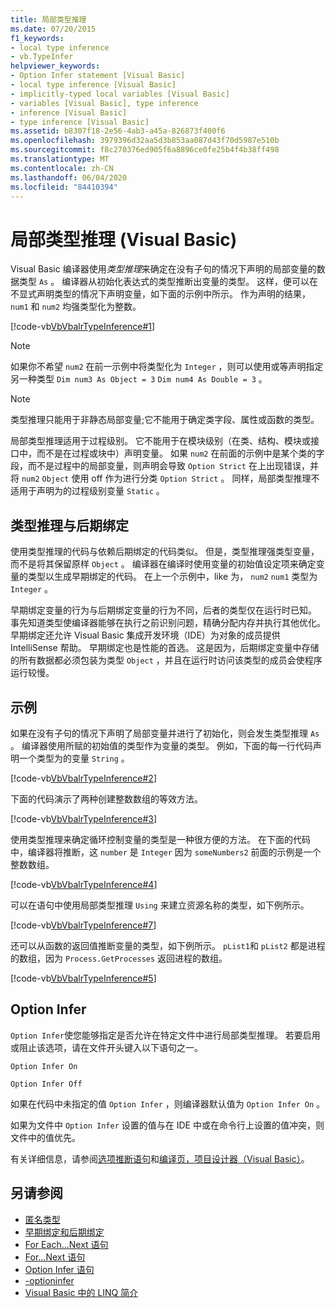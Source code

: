 ```yaml
---
title: 局部类型推理
ms.date: 07/20/2015
f1_keywords:
- local type inference
- vb.TypeInfer
helpviewer_keywords:
- Option Infer statement [Visual Basic]
- local type inference [Visual Basic]
- implicitly-typed local variables [Visual Basic]
- variables [Visual Basic], type inference
- inference [Visual Basic]
- type inference [Visual Basic]
ms.assetid: b8307f18-2e56-4ab3-a45a-826873f400f6
ms.openlocfilehash: 3979396d32aa5d3b853aa087d43f70d5987e510b
ms.sourcegitcommit: f8c270376ed905f6a8896ce0fe25b4f4b38ff498
ms.translationtype: MT
ms.contentlocale: zh-CN
ms.lasthandoff: 06/04/2020
ms.locfileid: "84410394"
---
```

# <a name="local-type-inference-visual-basic"></a>局部类型推理 (Visual Basic)

Visual Basic 编译器使用*类型推理*来确定在没有子句的情况下声明的局部变量的数据类型 `As` 。 编译器从初始化表达式的类型推断出变量的类型。 这样，便可以在不显式声明类型的情况下声明变量，如下面的示例中所示。 作为声明的结果， `num1` 和 `num2` 均强类型化为整数。

[!code-vb[VbVbalrTypeInference#1](~/samples/snippets/visualbasic/VS_Snippets_VBCSharp/VbVbalrTypeInference/VB/Class1.vb#1)]

> [!NOTE]
> 如果你不希望 `num2` 在前一示例中将类型化为 `Integer` ，则可以使用或等声明指定另一种类型 `Dim num3 As Object = 3` `Dim num4 As Double = 3` 。

> [!NOTE]
> 类型推理只能用于非静态局部变量;它不能用于确定类字段、属性或函数的类型。

局部类型推理适用于过程级别。 它不能用于在模块级别（在类、结构、模块或接口中，而不是在过程或块中）声明变量。 如果 `num2` 在前面的示例中是某个类的字段，而不是过程中的局部变量，则声明会导致 `Option Strict` 在上出现错误，并将 `num2` `Object` 使用 off 作为进行分类 `Option Strict` 。 同样，局部类型推理不适用于声明为的过程级别变量 `Static` 。

## <a name="type-inference-vs-late-binding"></a>类型推理与后期绑定

使用类型推理的代码与依赖后期绑定的代码类似。 但是，类型推理强类型变量，而不是将其保留原样 `Object` 。 编译器在编译时使用变量的初始值设定项来确定变量的类型以生成早期绑定的代码。 在上一个示例中，like 为， `num2` `num1` 类型为 `Integer` 。

早期绑定变量的行为与后期绑定变量的行为不同，后者的类型仅在运行时已知。 事先知道类型使编译器能够在执行之前识别问题，精确分配内存并执行其他优化。 早期绑定还允许 Visual Basic 集成开发环境（IDE）为对象的成员提供 IntelliSense 帮助。 早期绑定也是性能的首选。 这是因为，后期绑定变量中存储的所有数据都必须包装为类型 `Object` ，并且在运行时访问该类型的成员会使程序运行较慢。

## <a name="examples"></a>示例

如果在没有子句的情况下声明了局部变量并进行了初始化，则会发生类型推理 `As` 。 编译器使用所赋的初始值的类型作为变量的类型。 例如，下面的每一行代码声明一个类型为的变量 `String` 。

[!code-vb[VbVbalrTypeInference#2](~/samples/snippets/visualbasic/VS_Snippets_VBCSharp/VbVbalrTypeInference/VB/Class1.vb#2)]

下面的代码演示了两种创建整数数组的等效方法。

[!code-vb[VbVbalrTypeInference#3](~/samples/snippets/visualbasic/VS_Snippets_VBCSharp/VbVbalrTypeInference/VB/Class1.vb#3)]

使用类型推理来确定循环控制变量的类型是一种很方便的方法。 在下面的代码中，编译器将推断，这 `number` 是 `Integer` 因为 `someNumbers2` 前面的示例是一个整数数组。

[!code-vb[VbVbalrTypeInference#4](~/samples/snippets/visualbasic/VS_Snippets_VBCSharp/VbVbalrTypeInference/VB/Class1.vb#4)]

可以在语句中使用局部类型推理 `Using` 来建立资源名称的类型，如下例所示。

[!code-vb[VbVbalrTypeInference#7](~/samples/snippets/visualbasic/VS_Snippets_VBCSharp/VbVbalrTypeInference/VB/Class1.vb#7)]

还可以从函数的返回值推断变量的类型，如下例所示。 `pList1`和 `pList2` 都是进程的数组，因为 `Process.GetProcesses` 返回进程的数组。

[!code-vb[VbVbalrTypeInference#5](~/samples/snippets/visualbasic/VS_Snippets_VBCSharp/VbVbalrTypeInference/VB/Class1.vb#5)]

## <a name="option-infer"></a>Option Infer

`Option Infer`使您能够指定是否允许在特定文件中进行局部类型推理。 若要启用或阻止该选项，请在文件开头键入以下语句之一。

`Option Infer On`

`Option Infer Off`

如果在代码中未指定的值 `Option Infer` ，则编译器默认值为 `Option Infer On` 。

如果为文件中 `Option Infer` 设置的值与在 IDE 中或在命令行上设置的值冲突，则文件中的值优先。

有关详细信息，请参阅[选项推断语句](../../../language-reference/statements/option-infer-statement.md)和[编译页，项目设计器（Visual Basic）](/visualstudio/ide/reference/compile-page-project-designer-visual-basic)。

## <a name="see-also"></a>另请参阅

- [匿名类型](../objects-and-classes/anonymous-types.md)
- [早期绑定和后期绑定](../early-late-binding/index.md)
- [For Each...Next 语句](../../../language-reference/statements/for-each-next-statement.md)
- [For...Next 语句](../../../language-reference/statements/for-next-statement.md)
- [Option Infer 语句](../../../language-reference/statements/option-infer-statement.md)
- [-optioninfer](../../../reference/command-line-compiler/optioninfer.md)
- [Visual Basic 中的 LINQ 简介](../linq/introduction-to-linq.md)
